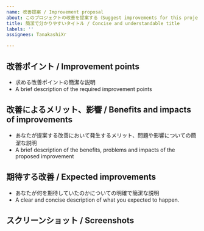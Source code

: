 ```yaml
---
name: 改善提案 / Improvement proposal
about: このプロジェクトの改善を提案する（Suggest improvements for this project）
title: 簡潔で分かりやすいタイトル / Concise and understandable title
labels: ''
assignees: TanakashiXr

---
```


## 改善ポイント / Improvement points
 - 求める改善ポイントの簡潔な説明
 - A brief description of the required improvement points

## 改善によるメリット、影響 / Benefits and impacts of improvements
 - あなたが提案する改善において発生するメリット、問題や影響についての簡潔な説明
 - A brief description of the benefits, problems and impacts of the proposed improvement

## 期待する改善 / Expected improvements
 - あなたが何を期待していたのかについての明確で簡潔な説明
 - A clear and concise description of what you expected to happen.

## スクリーンショット / Screenshots
<!--
必要に応じて、改善ポイントの説明に役立つスクリーンショット
Screenshots to help explain improvement points, if needed
-->

